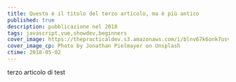 ```yaml
---
title: Questo è il titolo del terzo articolo, ma è più antico
published: true
description: pubblicazione nel 2018
tags: javascript,vue,showdev,beginners
cover_image: https://thepracticaldev.s3.amazonaws.com/i/blnv67k6onk7usvqq1z9.jpg
cover_image_cp: Photo by Jonathan Pielmayer on Unsplash
ctime: 2018-05-02
---
```


terzo articolo di test